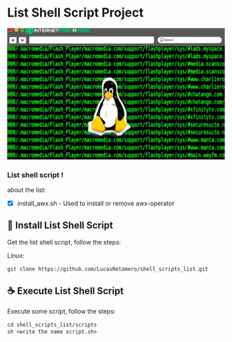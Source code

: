 # List Shell Script Project
<img src="linux image.jpg" alt="exemplo imagem">

### List shell script !

about the list:
 - [x] install_awx.sh - Used to install or remove awx-operator

## 🚀 Install List Shell Script

Get the list shell script, follow the steps:

Linux:
```
git clone https://github.com/LucasRetamero/shell_scripts_list.git

```

## ☕ Execute List Shell Script

Execute some script, follow the steps:

```
cd shell_scripts_list/scripts
sh <write the name script.sh>
```



